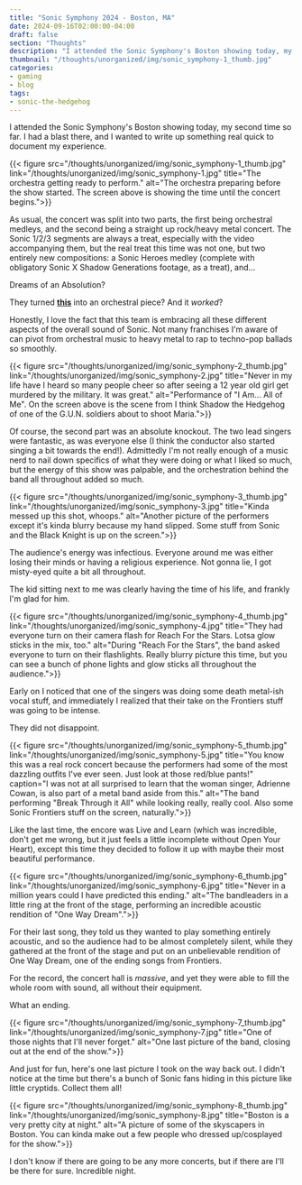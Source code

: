 ```yaml
---
title: "Sonic Symphony 2024 - Boston, MA"
date: 2024-09-16T02:00:00-04:00
draft: false
section: "Thoughts"
description: "I attended the Sonic Symphony's Boston showing today, my second time so far. I had a blast there, and I wanted to write up something real quick to document my experience."
thumbnail: "/thoughts/unorganized/img/sonic_symphony-1_thumb.jpg"
categories:
- gaming
- blog
tags:
- sonic-the-hedgehog
---
```


I attended the Sonic Symphony's Boston showing today, my second time so far. I had a blast there, and I wanted to write up something real quick to document my experience.

{{< figure
    src="/thoughts/unorganized/img/sonic_symphony-1_thumb.jpg"
    link="/thoughts/unorganized/img/sonic_symphony-1.jpg"
    title="The orchestra getting ready to perform."
    alt="The orchestra preparing before the show started. The screen above is showing the time until the concert begins.">}}

As usual, the concert was split into two parts, the first being orchestral medleys, and the second being a straight up rock/heavy metal concert. The Sonic 1/2/3 segments are always a treat, especially with the video accompanying them, but the real treat this time was not one, but two entirely new compositions: a Sonic Heroes medley (complete with obligatory Sonic X Shadow Generations footage, as a treat), and...

Dreams of an Absolution?

They turned [**this**](https://www.youtube.com/watch?v=c4zwIGF0mFQ) into an orchestral piece? And it *worked*?

Honestly, I love the fact that this team is embracing all these different aspects of the overall sound of Sonic. Not many franchises I'm aware of can pivot from orchestral music to heavy metal to rap to techno-pop ballads so smoothly.

{{< figure
    src="/thoughts/unorganized/img/sonic_symphony-2_thumb.jpg"
    link="/thoughts/unorganized/img/sonic_symphony-2.jpg"
    title="Never in my life have I heard so many people cheer so after seeing a 12 year old girl get murdered by the military. It was great."
    alt="Performance of \"I Am... All of Me\". On the screen above is the scene from I think Shadow the Hedgehog of one of the G.U.N. soldiers about to shoot Maria.">}}

Of course, the second part was an absolute knockout. The two lead singers were fantastic, as was everyone else (I think the conductor also started singing a bit towards the end!). Admittedly I'm not really enough of a music nerd to nail down specifics of what they were doing or what I liked so much, but the energy of this show was palpable, and the orchestration behind the band all throughout added so much.

{{< figure
    src="/thoughts/unorganized/img/sonic_symphony-3_thumb.jpg"
    link="/thoughts/unorganized/img/sonic_symphony-3.jpg"
    title="Kinda messed up this shot, whoops."
    alt="Another picture of the performers except it's kinda blurry because my hand slipped. Some stuff from Sonic and the Black Knight is up on the screen.">}}

The audience's energy was infectious. Everyone around me was either losing their minds or having a religious experience. Not gonna lie, I got misty-eyed quite a bit all throughout.

The kid sitting next to me was clearly having the time of his life, and frankly I'm glad for him.

{{< figure
    src="/thoughts/unorganized/img/sonic_symphony-4_thumb.jpg"
    link="/thoughts/unorganized/img/sonic_symphony-4.jpg"
    title="They had everyone turn on their camera flash for Reach For the Stars. Lotsa glow sticks in the mix, too."
    alt="During \"Reach For the Stars\", the band asked everyone to turn on their flashlights. Really blurry picture this time, but you can see a bunch of phone lights and glow sticks all throughout the audience.">}}

Early on I noticed that one of the singers was doing some death metal-ish vocal stuff, and immediately I realized that their take on the Frontiers stuff was going to be intense.

They did not disappoint.

{{< figure
    src="/thoughts/unorganized/img/sonic_symphony-5_thumb.jpg"
    link="/thoughts/unorganized/img/sonic_symphony-5.jpg"
    title="You know this was a real rock concert because the performers had some of the most dazzling outfits I've ever seen. Just look at those red/blue pants!"
    caption="I was not at all surprised to learn that the woman singer, Adrienne Cowan, is also part of a metal band aside from this."
    alt="The band performing \"Break Through it All\" while looking really, really cool. Also some Sonic Frontiers stuff on the screen, naturally.">}}

Like the last time, the encore was Live and Learn (which was incredible, don't get me wrong, but it just feels a little incomplete without Open Your Heart), except this time they decided to follow it up with maybe their most beautiful performance.

{{< figure
    src="/thoughts/unorganized/img/sonic_symphony-6_thumb.jpg"
    link="/thoughts/unorganized/img/sonic_symphony-6.jpg"
    title="Never in a million years could I have predicted this ending."
    alt="The bandleaders in a little ring at the front of the stage, performing an incredible acoustic rendition of \"One Way Dream\".">}}

For their last song, they told us they wanted to play something entirely acoustic, and so the audience had to be almost completely silent, while they gathered at the front of the stage and put on an unbelievable rendition of One Way Dream, one of the ending songs from Frontiers.

For the record, the concert hall is *massive*, and yet they were able to fill the whole room with sound, all without their equipment.

What an ending.

{{< figure
    src="/thoughts/unorganized/img/sonic_symphony-7_thumb.jpg"
    link="/thoughts/unorganized/img/sonic_symphony-7.jpg"
    title="One of those nights that I'll never forget."
    alt="One last picture of the band, closing out at the end of the show.">}}

And just for fun, here's one last picture I took on the way back out. I didn't notice at the time but there's a bunch of Sonic fans hiding in this picture like little cryptids. Collect them all!

{{< figure
    src="/thoughts/unorganized/img/sonic_symphony-8_thumb.jpg"
    link="/thoughts/unorganized/img/sonic_symphony-8.jpg"
    title="Boston is a very pretty city at night."
    alt="A picture of some of the skyscapers in Boston. You can kinda make out a few people who dressed up/cosplayed for the show.">}}

I don't know if there are going to be any more concerts, but if there are I'll be there for sure. Incredible night.